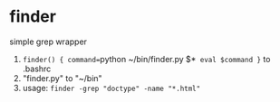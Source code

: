 # finder
simple grep wrapper

1. `finder() {
  command=`python ~/bin/finder.py $*`
  eval $command
}` to .bashrc
2. "finder.py" to "~/bin"
3. usage: 
  `finder -grep "doctype" -name "*.html"`
